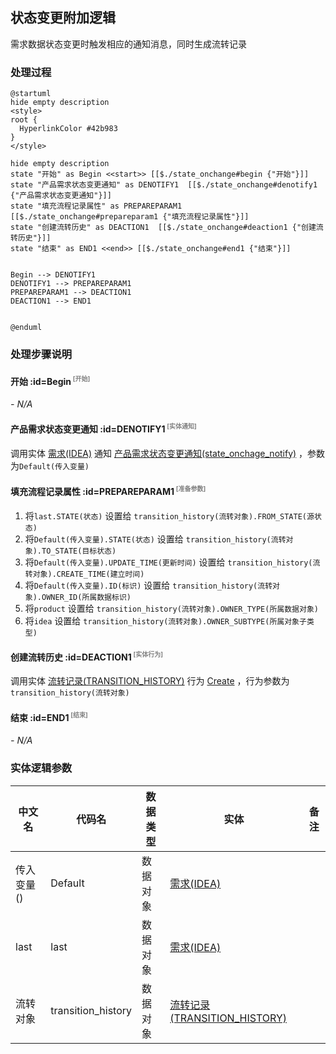 ## 状态变更附加逻辑 <!-- {docsify-ignore-all} -->

   需求数据状态变更时触发相应的通知消息，同时生成流转记录

### 处理过程

```plantuml
@startuml
hide empty description
<style>
root {
  HyperlinkColor #42b983
}
</style>

hide empty description
state "开始" as Begin <<start>> [[$./state_onchange#begin {"开始"}]]
state "产品需求状态变更通知" as DENOTIFY1  [[$./state_onchange#denotify1 {"产品需求状态变更通知"}]]
state "填充流程记录属性" as PREPAREPARAM1  [[$./state_onchange#prepareparam1 {"填充流程记录属性"}]]
state "创建流转历史" as DEACTION1  [[$./state_onchange#deaction1 {"创建流转历史"}]]
state "结束" as END1 <<end>> [[$./state_onchange#end1 {"结束"}]]


Begin --> DENOTIFY1
DENOTIFY1 --> PREPAREPARAM1
PREPAREPARAM1 --> DEACTION1
DEACTION1 --> END1


@enduml
```


### 处理步骤说明

#### 开始 :id=Begin<sup class="footnote-symbol"> <font color=gray size=1>[开始]</font></sup>



*- N/A*
#### 产品需求状态变更通知 :id=DENOTIFY1<sup class="footnote-symbol"> <font color=gray size=1>[实体通知]</font></sup>



调用实体 [需求(IDEA)](module/ProdMgmt/idea.md) 通知 [产品需求状态变更通知(state_onchage_notify)](module/ProdMgmt/idea/notify/state_onchage_notify) ，参数为`Default(传入变量)`
#### 填充流程记录属性 :id=PREPAREPARAM1<sup class="footnote-symbol"> <font color=gray size=1>[准备参数]</font></sup>



1. 将`last.STATE(状态)` 设置给  `transition_history(流转对象).FROM_STATE(源状态)`
2. 将`Default(传入变量).STATE(状态)` 设置给  `transition_history(流转对象).TO_STATE(目标状态)`
3. 将`Default(传入变量).UPDATE_TIME(更新时间)` 设置给  `transition_history(流转对象).CREATE_TIME(建立时间)`
4. 将`Default(传入变量).ID(标识)` 设置给  `transition_history(流转对象).OWNER_ID(所属数据标识)`
5. 将`product` 设置给  `transition_history(流转对象).OWNER_TYPE(所属数据对象)`
6. 将`idea` 设置给  `transition_history(流转对象).OWNER_SUBTYPE(所属对象子类型)`

#### 创建流转历史 :id=DEACTION1<sup class="footnote-symbol"> <font color=gray size=1>[实体行为]</font></sup>



调用实体 [流转记录(TRANSITION_HISTORY)](module/ProjMgmt/transition_history.md) 行为 [Create](module/ProjMgmt/transition_history#行为) ，行为参数为`transition_history(流转对象)`

#### 结束 :id=END1<sup class="footnote-symbol"> <font color=gray size=1>[结束]</font></sup>



*- N/A*



### 实体逻辑参数

|    中文名   |    代码名    |  数据类型    |  实体   |备注 |
| --------| --------| -------- | -------- | --------   |
|传入变量(<i class="fa fa-check"/></i>)|Default|数据对象|[需求(IDEA)](module/ProdMgmt/idea.md)||
|last|last|数据对象|[需求(IDEA)](module/ProdMgmt/idea.md)||
|流转对象|transition_history|数据对象|[流转记录(TRANSITION_HISTORY)](module/ProjMgmt/transition_history.md)||

